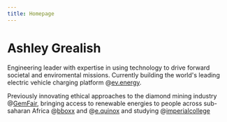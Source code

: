 ```yaml
---
title: Homepage
---
```


# Ashley Grealish

Engineering leader with expertise in using technology to drive forward societal and enviromental missions. Currently building the world's leading electric vehicle charging platform @[ev.energy](https://ev.energy).

Previously innovating ethical approaches to the diamond mining industry @[GemFair](https://gemfair.com), bringing access to renewable energies to people across sub-saharan Africa @[bboxx](https://bboxx.com) and @[e.quinox](http://e.quinox.org/) and studying @[imperialcollege](https://www.imperial.ac.uk/)
